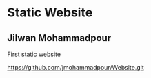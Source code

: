 # Static Website
## Jilwan Mohammadpour

First static website 

https://github.com/jmohammadpour/Website.git